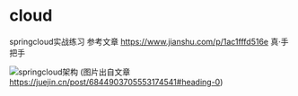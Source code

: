 # cloud

springcloud实战练习
参考文章 https://www.jianshu.com/p/1ac1fffd516e  真·手把手

![springcloud架构](https://p3-juejin.byteimg.com/tos-cn-i-k3u1fbpfcp/ace23457971e41bb9d3ba85a9fc5d3c3~tplv-k3u1fbpfcp-zoom-1.image)
(图片出自文章 https://juejin.cn/post/6844903705553174541#heading-0)
